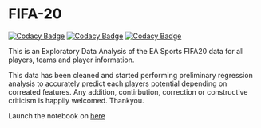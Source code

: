 # FIFA-20

[![Codacy Badge](https://api.codacy.com/project/badge/Grade/b9e8c5190f2d47ad81d20cd3053b48dc)](https://app.codacy.com/manual/ahmed14-cell/FIFA-20?utm_source=github.com&utm_medium=referral&utm_content=ahmed14-cell/FIFA-20&utm_campaign=Badge_Grade_Settings)
[![Codacy Badge](https://api.codacy.com/project/badge/Grade/b9e8c5190f2d47ad81d20cd3053b48dc)](https://app.codacy.com/manual/ahmed14-cell/FIFA-20?utm_source=github.com&utm_medium=referral&utm_content=ahmed14-cell/FIFA-20&utm_campaign=Badge_Grade_Settings)
[![Codacy Badge](https://api.codacy.com/project/badge/Grade/b9e8c5190f2d47ad81d20cd3053b48dc)](https://app.codacy.com/manual/ahmed14-cell/FIFA-20?utm_source=github.com&utm_medium=referral&utm_content=ahmed14-cell/FIFA-20&utm_campaign=Badge_Grade_Dashboard)

This is an Exploratory Data Analysis of the EA Sports FIFA20 data for all players, teams and player information.

This data has been cleaned and started performing preliminary regression analysis to accurately predict each players potential depending on correated features. Any addition, contirbution, correction or constructive criticism is happily welcomed. Thankyou.

Launch the notebook on [here](https://mybinder.org/v2/gh/ahmed14-cell/FIFA-20.git/master)
